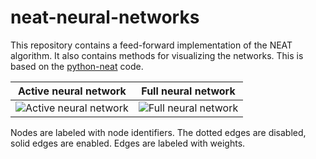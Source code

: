 # neat-neural-networks

This repository contains a feed-forward implementation of the NEAT algorithm. It also contains methods for visualizing the networks. This is based on the [python-neat](https://github.com/CodeReclaimers/neat-python) code.

| Active neural network | Full neural network |
|---|---|
| ![Active neural network](https://github.com/uzgit/neat-neural-networks/blob/master/images/network_2_active.svg) | ![Full neural network](https://github.com/uzgit/neat-neural-networks/blob/master/images/network_2_full.svg) |

Nodes are labeled with node identifiers. The dotted edges are disabled, solid edges are enabled. Edges are labeled with weights.
